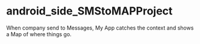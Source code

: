 # android_side_SMStoMAPProject
When company send to Messages, My App catches the context and shows a Map of where things go.

